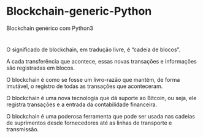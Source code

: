 # Blockchain-generic-Python
Blockchain genérico com Python3
#
O significado de blockchain, em tradução livre, é “cadeia de blocos”. 

A cada transferência que acontece, essas novas transações e informações são registradas em blocos.

O blockchain é como se fosse um livro-razão que mantém, de forma imutável, o registro de todas as transações que aconteceram.

O blockchain é uma nova tecnologia que dá suporte ao Bitcoin, ou seja, ele registra transações e a entrada da contabilidade financeira. 

O blockchain é uma poderosa ferramenta que pode ser usada nas cadeias de suprimentos desde fornecedores até as linhas de transporte e transmissão.
